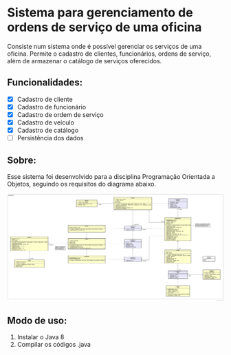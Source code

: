 # Sistema para gerenciamento de ordens de serviço de uma oficina

<p> Consiste num sistema onde é possível gerenciar os serviços de uma oficina. Permite o cadastro de clientes, funcionários, ordens de serviço, além de armazenar o catálogo de serviços oferecidos. </p>

## Funcionalidades:

- [x] Cadastro de cliente
- [x] Cadastro de funcionário
- [x] Cadastro de ordem de serviço
- [x] Cadastro de veículo
- [x] Cadastro de catálogo
- [ ] Persistência dos dados

## Sobre:
<p> Esse sistema foi desenvolvido para a disciplina Programação Orientada a Objetos, seguindo os requisitos do diagrama abaixo. </p>

<img src = "Diagrama_Modelo.png"/>

## Modo de uso:

1. Instalar o Java 8
2. Compilar os códigos .java
